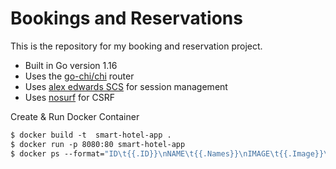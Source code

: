 # Bookings and Reservations

This is the repository for my booking and reservation project.

- Built in Go version 1.16
- Uses the [go-chi/chi](https://github.com/go-chi/chi) router
- Uses [alex edwards SCS](https://github.com/alexedwards/scs) for session management
- Uses [nosurf](https://github.com/justinas/nosurf) for CSRF

Create & Run Docker Container

```dockerfile
$ docker build -t  smart-hotel-app .
$ docker run -p 8080:80 smart-hotel-app
$ docker ps --format="ID\t{{.ID}}\nNAME\t{{.Names}}\nIMAGE\t{{.Image}}\nPORTS\t{{.Ports}}\nCOMMAND\t{{.Command}}\nCREATED\t{{.CreatedAt}}\nSTATUS\t{{.Status}}\n"
```
